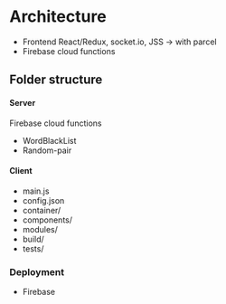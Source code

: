 # Architecture	



- Frontend React/Redux, socket.io, JSS -> with parcel
- Firebase cloud functions



## Folder structure

#### Server

Firebase cloud functions

- WordBlackList
- Random-pair 



#### Client

- main.js
- config.json
- container/
- components/
- modules/
- build/
- tests/



### Deployment	

- Firebase


